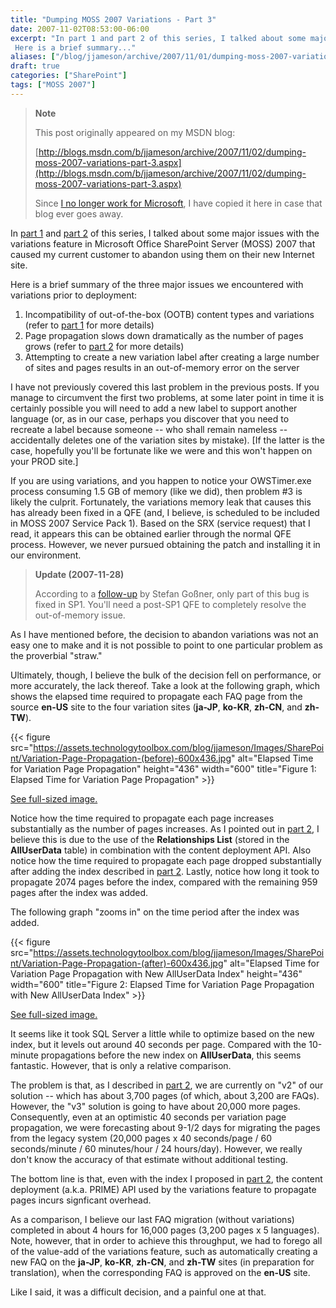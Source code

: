 ```yaml
---
title: "Dumping MOSS 2007 Variations - Part 3"
date: 2007-11-02T08:53:00-06:00
excerpt: "In part 1 and part 2 of this series, I talked about some major issues with the variations feature in Microsoft Office SharePoint Server (MOSS) 2007 that caused my current customer to abandon using them on their new Internet site. 
 Here is a brief summary..."
aliases: ["/blog/jjameson/archive/2007/11/01/dumping-moss-2007-variations-part-3.aspx", "/blog/jjameson/archive/2007/11/02/dumping-moss-2007-variations-part-3.aspx"]
draft: true
categories: ["SharePoint"]
tags: ["MOSS 2007"]
---
```


> **Note**
>
> This post originally appeared on my MSDN blog:
>
> [http://blogs.msdn.com/b/jjameson/archive/2007/11/02/dumping-moss-2007-variations-part-3.aspx](http://blogs.msdn.com/b/jjameson/archive/2007/11/02/dumping-moss-2007-variations-part-3.aspx)
>
> Since [I no longer work for Microsoft](/blog/jjameson/2011/09/02/last-day-with-microsoft), I have copied it here in case that blog ever goes away.

In [part 1](/blog/jjameson/2007/10/30/dumping-moss-2007-variations-part-1) and [part 2](/blog/jjameson/2007/10/31/dumping-moss-2007-variations-part-2) of this series, I talked about some major issues with the variations feature in Microsoft Office SharePoint Server (MOSS) 2007 that caused my current customer to abandon using them on their new Internet site.

Here is a brief summary of the three major issues we encountered with variations prior to deployment:

1. Incompatibility of out-of-the-box (OOTB) content types and variations (refer to [part 1](/blog/jjameson/2007/10/30/dumping-moss-2007-variations-part-1) for more details)
2. Page propagation slows down dramatically as the number of pages grows (refer to [part 2](/blog/jjameson/2007/10/31/dumping-moss-2007-variations-part-2) for more details)
3. Attempting to create a new variation label after creating a large number of sites and pages results in an out-of-memory error on the server

I have not previously covered this last problem in the previous posts. If you manage to circumvent the first two problems, at some later point in time it is certainly possible you will need to add a new label to support another language (or, as in our case, perhaps you discover that you need to recreate a label because someone -- who shall remain nameless -- accidentally deletes one of the variation sites by mistake). [If the latter is the case, hopefully you'll be fortunate like we were and this won't happen on your PROD site.]

If you are using variations, and you happen to notice your OWSTimer.exe process consuming 1.5 GB of memory (like we did), then problem #3 is likely the culprit. Fortunately, the variations memory leak that causes this has already been fixed in a QFE (and, I believe, is scheduled to be included in MOSS 2007 Service Pack 1). Based on the SRX (service request) that I read, it appears this can be obtained earlier through the normal QFE process. However, we never pursued obtaining the patch and installing it in our environment.

> **Update (2007-11-28)**
>
> According to a [follow-up](http://blogs.technet.com/stefan_gossner/archive/2007/11/15/some-comments-on-common-variation-problems.aspx) by Stefan Goßner, only part of this bug is fixed in SP1. You'll need a post-SP1 QFE to completely resolve the out-of-memory issue.

As I have mentioned before, the decision to abandon variations was not an easy one to make and it is not possible to point to one particular problem as the proverbial "straw."

Ultimately, though, I believe the bulk of the decision fell on performance, or more accurately, the lack thereof. Take a look at the following graph, which shows the elapsed time required to propagate each FAQ page from the source **en-US** site to the four variation sites (**ja-JP**, **ko-KR**, **zh-CN**, and **zh-TW**).

{{< figure src="https://assets.technologytoolbox.com/blog/jjameson/Images/SharePoint/Variation-Page-Propagation-(before)-600x436.jpg" alt="Elapsed Time for Variation Page Propagation" height="436" width="600" title="Figure 1: Elapsed Time for Variation Page Propagation" >}}

[See full-sized image.](https://assets.technologytoolbox.com/blog/jjameson/Images/SharePoint/Variation-Page-Propagation-%28before%29-704x512.jpg)

Notice how the time required to propagate each page increases substantially as the number of pages increases. As I pointed out in [part 2](/blog/jjameson/2007/10/31/dumping-moss-2007-variations-part-2), I believe this is due to the use of the **Relationships List** (stored in the **AllUserData** table) in combination with the content deployment API. Also notice how the time required to propagate each page dropped substantially after adding the index described in [part 2](/blog/jjameson/2007/10/31/dumping-moss-2007-variations-part-2). Lastly, notice how long it took to propagate 2074 pages before the index, compared with the remaining 959 pages after the index was added.

The following graph "zooms in" on the time period after the index was added.

{{< figure src="https://assets.technologytoolbox.com/blog/jjameson/Images/SharePoint/Variation-Page-Propagation-(after)-600x436.jpg" alt="Elapsed Time for Variation Page Propagation with New AllUserData Index" height="436" width="600" title="Figure 2: Elapsed Time for Variation Page Propagation with New AllUserData Index" >}}

[See full-sized image.](https://assets.technologytoolbox.com/blog/jjameson/Images/SharePoint/Variation-Page-Propagation-%28after%29-670x487.jpg)

It seems like it took SQL Server a little while to optimize based on the new index, but it levels out around 40 seconds per page. Compared with the 10-minute propagations before the new index on **AllUserData**, this seems fantastic. However, that is only a relative comparison.

The problem is that, as I described in [part 2](/blog/jjameson/2007/10/31/dumping-moss-2007-variations-part-2), we are currently on "v2" of our solution -- which has about 3,700 pages (of which, about 3,200 are FAQs). However, the "v3" solution is going to have about 20,000 more pages. Consequently, even at an optimistic 40 seconds per variation page propagation, we were forecasting about 9-1/2 days for migrating the pages from the legacy system (20,000 pages x 40 seconds/page / 60 seconds/minute / 60 minutes/hour / 24 hours/day). However, we really don't know the accuracy of that estimate without additional testing.

The bottom line is that, even with the index I proposed in [part 2](/blog/jjameson/2007/10/31/dumping-moss-2007-variations-part-2), the content deployment (a.k.a. PRIME) API used by the variations feature to propagate pages incurs signficant overhead.

As a comparison, I believe our last FAQ migration (without variations) completed in about 4 hours for 16,000 pages (3,200 pages x 5 languages). Note, however, that in order to achieve this throughput, we had to forego all of the value-add of the variations feature, such as automatically creating a new FAQ on the **ja-JP**, **ko-KR**, **zh-CN**, and **zh-TW** sites (in preparation for translation), when the corresponding FAQ is approved on the **en-US** site.

Like I said, it was a difficult decision, and a painful one at that.


